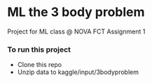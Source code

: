 # ML the 3 body problem
Project for ML class @ NOVA FCT
Assignment 1

### To run this project
* Clone this repo
* Unzip data to kaggle/input/3bodyproblem
  